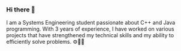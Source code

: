 ### Hi there 👋
I am a Systems Engineering student passionate about C++ and Java programming. With 3 years of experience, I have worked on various projects that have strengthened my technical skills and my ability to efficiently solve problems. ⚙️🧑‍💻
<!--
**Kissebs/Kissebs** is a ✨ _special_ ✨ repository because its `README.md` (this file) appears on your GitHub profile.

Here are some ideas to get you started:

- 🔭 I’m currently working on ...
- 🌱 I’m currently learning ...
- 👯 I’m looking to collaborate on ...
- 🤔 I’m looking for help with ...
- 💬 Ask me about ...
- 📫 How to reach me: ...
- 😄 Pronouns: ...
- ⚡ Fun fact: ...
-->
